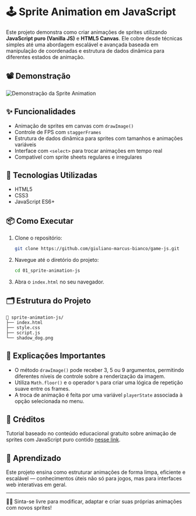 # 🕹️ Sprite Animation em JavaScript

Este projeto demonstra como criar animações de sprites utilizando **JavaScript puro (Vanilla JS)** e **HTML5 Canvas**. Ele cobre desde técnicas simples até uma abordagem escalável e avançada baseada em manipulação de coordenadas e estrutura de dados dinâmica para diferentes estados de animação.

## 📽️ Demonstração

<!-- Adicione aqui um gif demonstrando as animações em funcionamento -->
![Demonstração da Sprite Animation](./demonstracao.gif)

## ✨ Funcionalidades

- Animação de sprites em canvas com `drawImage()`
- Controle de FPS com `staggerFrames`
- Estrutura de dados dinâmica para sprites com tamanhos e animações variáveis
- Interface com `<select>` para trocar animações em tempo real
- Compatível com sprite sheets regulares e irregulares

## 🧱 Tecnologias Utilizadas

- HTML5
- CSS3
- JavaScript ES6+

## 📦 Como Executar

1. Clone o repositório:
   ```bash
   git clone https://github.com/giuliano-marcus-bianco/game-js.git
   ```

2. Navegue até o diretório do projeto:
   ```bash
   cd 01_sprite-animation-js
   ```

3. Abra o `index.html` no seu navegador.

## 🗂️ Estrutura do Projeto

```
📁 sprite-animation-js/
├── index.html
├── style.css
├── script.js
└── shadow_dog.png
```

## 📝 Explicações Importantes

- O método `drawImage()` pode receber 3, 5 ou 9 argumentos, permitindo diferentes níveis de controle sobre a renderização da imagem.
- Utiliza `Math.floor()` e o operador `%` para criar uma lógica de repetição suave entre os frames.
- A troca de animação é feita por uma variável `playerState` associada à opção selecionada no menu.

## 🔄 Créditos

Tutorial baseado no conteúdo educacional gratuito sobre animação de sprites com JavaScript puro contido [nesse link](https://www.youtube.com/watch?v=CY0HE277IBM&list=PLYElE_rzEw_uryBrrzu2E626MY4zoXvx2&index=1).

## 🧠 Aprendizado

Este projeto ensina como estruturar animações de forma limpa, eficiente e escalável — conhecimentos úteis não só para jogos, mas para interfaces web interativas em geral.

---

👨‍💻 Sinta-se livre para modificar, adaptar e criar suas próprias animações com novos sprites!
